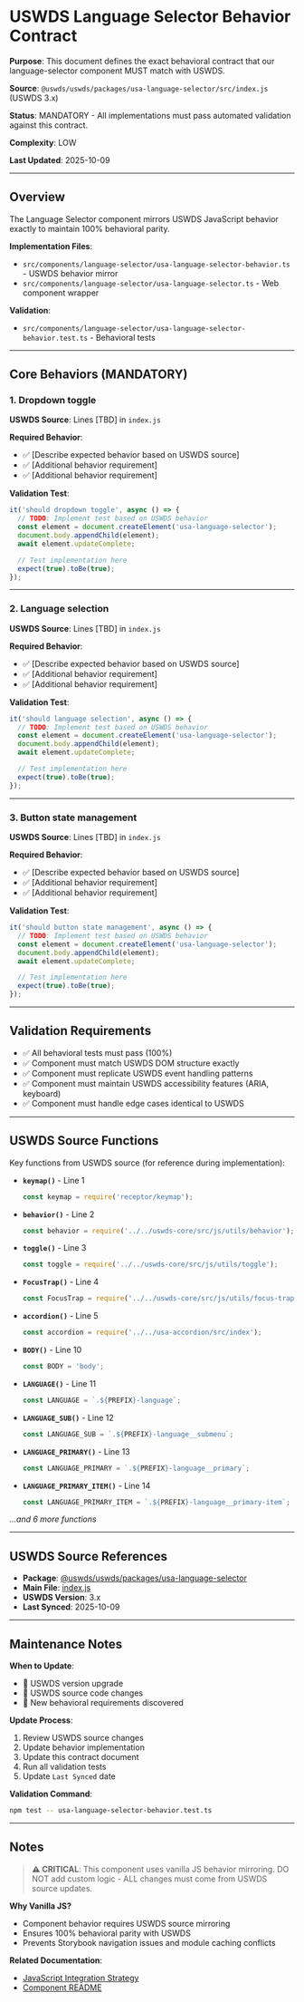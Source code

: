 # USWDS Language Selector Behavior Contract

**Purpose**: This document defines the exact behavioral contract that our language-selector component MUST match with USWDS.

**Source**: `@uswds/uswds/packages/usa-language-selector/src/index.js` (USWDS 3.x)

**Status**: MANDATORY - All implementations must pass automated validation against this contract.

**Complexity**: LOW

**Last Updated**: 2025-10-09

---

## Overview

The Language Selector component mirrors USWDS JavaScript behavior exactly to maintain 100% behavioral parity.

**Implementation Files**:

- `src/components/language-selector/usa-language-selector-behavior.ts` - USWDS behavior mirror
- `src/components/language-selector/usa-language-selector.ts` - Web component wrapper

**Validation**:

- `src/components/language-selector/usa-language-selector-behavior.test.ts` - Behavioral tests

---

## Core Behaviors (MANDATORY)

### 1. Dropdown toggle

**USWDS Source**: Lines [TBD] in `index.js`

**Required Behavior**:

- ✅ [Describe expected behavior based on USWDS source]
- ✅ [Additional behavior requirement]
- ✅ [Additional behavior requirement]

**Validation Test**:

```typescript
it('should dropdown toggle', async () => {
  // TODO: Implement test based on USWDS behavior
  const element = document.createElement('usa-language-selector');
  document.body.appendChild(element);
  await element.updateComplete;

  // Test implementation here
  expect(true).toBe(true);
});
```

---

### 2. Language selection

**USWDS Source**: Lines [TBD] in `index.js`

**Required Behavior**:

- ✅ [Describe expected behavior based on USWDS source]
- ✅ [Additional behavior requirement]
- ✅ [Additional behavior requirement]

**Validation Test**:

```typescript
it('should language selection', async () => {
  // TODO: Implement test based on USWDS behavior
  const element = document.createElement('usa-language-selector');
  document.body.appendChild(element);
  await element.updateComplete;

  // Test implementation here
  expect(true).toBe(true);
});
```

---

### 3. Button state management

**USWDS Source**: Lines [TBD] in `index.js`

**Required Behavior**:

- ✅ [Describe expected behavior based on USWDS source]
- ✅ [Additional behavior requirement]
- ✅ [Additional behavior requirement]

**Validation Test**:

```typescript
it('should button state management', async () => {
  // TODO: Implement test based on USWDS behavior
  const element = document.createElement('usa-language-selector');
  document.body.appendChild(element);
  await element.updateComplete;

  // Test implementation here
  expect(true).toBe(true);
});
```

---

## Validation Requirements

- ✅ All behavioral tests must pass (100%)
- ✅ Component must match USWDS DOM structure exactly
- ✅ Component must replicate USWDS event handling patterns
- ✅ Component must maintain USWDS accessibility features (ARIA, keyboard)
- ✅ Component must handle edge cases identical to USWDS

---

## USWDS Source Functions

Key functions from USWDS source (for reference during implementation):

- **`keymap()`** - Line 1

  ```javascript
  const keymap = require('receptor/keymap');
  ```

- **`behavior()`** - Line 2

  ```javascript
  const behavior = require('../../uswds-core/src/js/utils/behavior');
  ```

- **`toggle()`** - Line 3

  ```javascript
  const toggle = require('../../uswds-core/src/js/utils/toggle');
  ```

- **`FocusTrap()`** - Line 4

  ```javascript
  const FocusTrap = require('../../uswds-core/src/js/utils/focus-trap');
  ```

- **`accordion()`** - Line 5

  ```javascript
  const accordion = require('../../usa-accordion/src/index');
  ```

- **`BODY()`** - Line 10

  ```javascript
  const BODY = 'body';
  ```

- **`LANGUAGE()`** - Line 11

  ```javascript
  const LANGUAGE = `.${PREFIX}-language`;
  ```

- **`LANGUAGE_SUB()`** - Line 12

  ```javascript
  const LANGUAGE_SUB = `.${PREFIX}-language__submenu`;
  ```

- **`LANGUAGE_PRIMARY()`** - Line 13

  ```javascript
  const LANGUAGE_PRIMARY = `.${PREFIX}-language__primary`;
  ```

- **`LANGUAGE_PRIMARY_ITEM()`** - Line 14
  ```javascript
  const LANGUAGE_PRIMARY_ITEM = `.${PREFIX}-language__primary-item`;
  ```

_...and 6 more functions_

---

## USWDS Source References

- **Package**: [@uswds/uswds/packages/usa-language-selector](https://github.com/uswds/uswds/tree/develop/packages/usa-language-selector)
- **Main File**: [index.js](https://github.com/uswds/uswds/blob/develop/packages/usa-language-selector/src/index.js)
- **USWDS Version**: 3.x
- **Last Synced**: 2025-10-09

---

## Maintenance Notes

**When to Update**:

- 🔄 USWDS version upgrade
- 🐛 USWDS source code changes
- 🧪 New behavioral requirements discovered

**Update Process**:

1. Review USWDS source changes
2. Update behavior implementation
3. Update this contract document
4. Run all validation tests
5. Update `Last Synced` date

**Validation Command**:

```bash
npm test -- usa-language-selector-behavior.test.ts
```

---

## Notes

> **⚠️ CRITICAL**: This component uses vanilla JS behavior mirroring.
> DO NOT add custom logic - ALL changes must come from USWDS source updates.

**Why Vanilla JS?**

- Component behavior requires USWDS source mirroring
- Ensures 100% behavioral parity with USWDS
- Prevents Storybook navigation issues and module caching conflicts

**Related Documentation**:

- [JavaScript Integration Strategy](../../../docs/JAVASCRIPT_INTEGRATION_STRATEGY.md)
- [Component README](./README.mdx)
